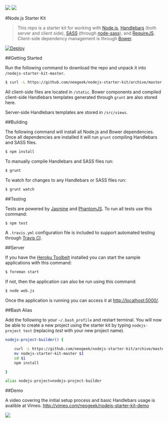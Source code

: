 [![](https://david-dm.org/neogeek/nodejs-starter-kit.svg)](https://david-dm.org/neogeek/nodejs-starter-kit/)
[![](https://david-dm.org/neogeek/nodejs-starter-kit/dev-status.svg)](https://david-dm.org/neogeek/nodejs-starter-kit/#info=devDependencies)

#Node.js Starter Kit

> This repo is a starter kit for working with [Node.js](http://nodejs.org), [Handlebars](http://handlebarsjs.com) (both server and client side), [SASS](http://sass-lang.com) (through [node-sass](https://github.com/sass/node-sass)), and [RequireJS](http://requirejs.org). Client-side dependency management is through [Bower](http://bower.io).

[![Deploy](https://www.herokucdn.com/deploy/button.svg)](https://heroku.com/deploy)

##Getting Started

Run the following command to download the repo and unpack it into `/nodejs-starter-kit-master`.

```bash
$ curl -L https://github.com/neogeek/nodejs-starter-kit/archive/master.tar.gz | tar -xz
```

All client-side files are located in `/static`. Bower components and compiled client-side Handlebars templates generated through `grunt` are also stored here.

Server-side Handlebars templates are stored in `/src/views`.

##Building

The following command will install all Node.js and Bower dependencies. Once all dependencies are installed it will run `grunt` compiling Handlebars and SASS files.

```bash
$ npm install
```

To manually compile Handlebars and SASS files run:

```bash
$ grunt
```

To watch for changes to any Handlebars or SASS files run:

```bash
$ grunt watch
```

##Testing

Tests are powered by [Jasmine](http://jasmine.github.io) and [PhantomJS](http://phantomjs.org). To run all tests use this command:

```bash
$ npm test
```

A `.travis.yml` configuration file is included to support automated testing through [Travis CI](https://travis-ci.org).

##Server

If you have the [Heroku Toolbelt](https://toolbelt.heroku.com) installed you can start the sample applications with this command:

```bash
$ foreman start
```

If not, then the application can also be run using this command:

```bash
$ node web.js
```

Once the application is running you can access it at <http://localhost:5000/>.

##Bash Alias

Add the following to your `~/.bash_profile` and restart terminal. You will now be able to create a new project using the starter kit by typing `nodejs-project test` (replacing _test_ with your new project name).

```bash
nodejs-project-builder() {

    curl -L https://github.com/neogeek/nodejs-starter-kit/archive/master.tar.gz | tar -xz
    mv nodejs-starter-kit-master $1
    cd $1
    npm install

}

alias nodejs-project=nodejs-project-builder
```

##Demo

A video covering the initial setup process and basic Handlebars usage is avalible at Vimeo. <http://vimeo.com/neogeek/nodejs-starter-kit-demo>

[![](http://i.vimeocdn.com/video/484145719_1280.jpg)](http://vimeo.com/neogeek/nodejs-starter-kit-demo)
